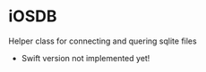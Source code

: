 iOSDB
======================

Helper class for connecting and quering sqlite files

* Swift version not implemented yet!
